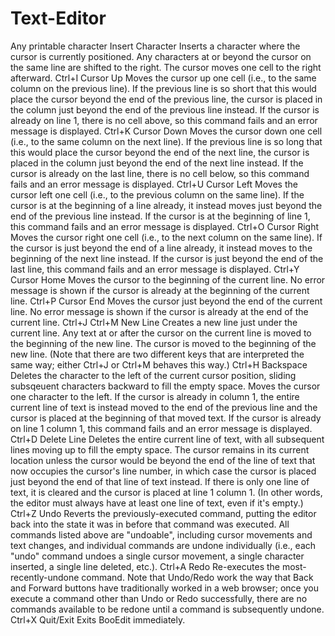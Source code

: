 # Text-Editor

Any printable character	Insert Character	Inserts a character where the cursor is currently positioned. Any characters at or beyond the cursor on the same line are shifted to the right. The cursor moves one cell to the right afterward.
Ctrl+I	Cursor Up	Moves the cursor up one cell (i.e., to the same column on the previous line). If the previous line is so short that this would place the cursor beyond the end of the previous line, the cursor is placed in the column just beyond the end of the previous line instead. If the cursor is already on line 1, there is no cell above, so this command fails and an error message is displayed.
Ctrl+K	Cursor Down	Moves the cursor down one cell (i.e., to the same column on the next line). If the previous line is so long that this would place the cursor beyond the end of the next line, the cursor is placed in the column just beyond the end of the next line instead. If the cursor is already on the last line, there is no cell below, so this command fails and an error message is displayed.
Ctrl+U	Cursor Left	Moves the cursor left one cell (i.e., to the previous column on the same line). If the cursor is at the beginning of a line already, it instead moves just beyond the end of the previous line instead. If the cursor is at the beginning of line 1, this command fails and an error message is displayed.
Ctrl+O	Cursor Right	Moves the cursor right one cell (i.e., to the next column on the same line). If the cursor is just beyond the end of a line already, it instead moves to the beginning of the next line instead. If the cursor is just beyond the end of the last line, this command fails and an error message is displayed.
Ctrl+Y	Cursor Home	Moves the cursor to the beginning of the current line. No error message is shown if the cursor is already at the beginning of the current line.
Ctrl+P	Cursor End	Moves the cursor just beyond the end of the current line. No error message is shown if the cursor is already at the end of the current line.
Ctrl+J
Ctrl+M	New Line	Creates a new line just under the current line. Any text at or after the cursor on the current line is moved to the beginning of the new line. The cursor is moved to the beginning of the new line. (Note that there are two different keys that are interpreted the same way; either Ctrl+J or Ctrl+M behaves this way.)
Ctrl+H	Backspace	Deletes the character to the left of the current cursor position, sliding subsqeuent characters backward to fill the empty space. Moves the cursor one character to the left. If the cursor is already in column 1, the entire current line of text is instead moved to the end of the previous line and the cursor is placed at the beginning of that moved text. If the cursor is already on line 1 column 1, this command fails and an error message is displayed.
Ctrl+D	Delete Line	Deletes the entire current line of text, with all subsequent lines moving up to fill the empty space. The cursor remains in its current location unless the cursor would be beyond the end of the line of text that now occupies the cursor's line number, in which case the cursor is placed just beyond the end of that line of text instead. If there is only one line of text, it is cleared and the cursor is placed at line 1 column 1. (In other words, the editor must always have at least one line of text, even if it's empty.)
Ctrl+Z	Undo	Reverts the previously-executed command, putting the editor back into the state it was in before that command was executed. All commands listed above are "undoable", including cursor movements and text changes, and individual commands are undone individually (i.e., each "undo" command undoes a single cursor movement, a single character inserted, a single line deleted, etc.).
Ctrl+A	Redo	Re-executes the most-recently-undone command. Note that Undo/Redo work the way that Back and Forward buttons have traditionally worked in a web browser; once you execute a command other than Undo or Redo successfully, there are no commands available to be redone until a command is subsequently undone.
Ctrl+X	Quit/Exit	Exits BooEdit immediately.
